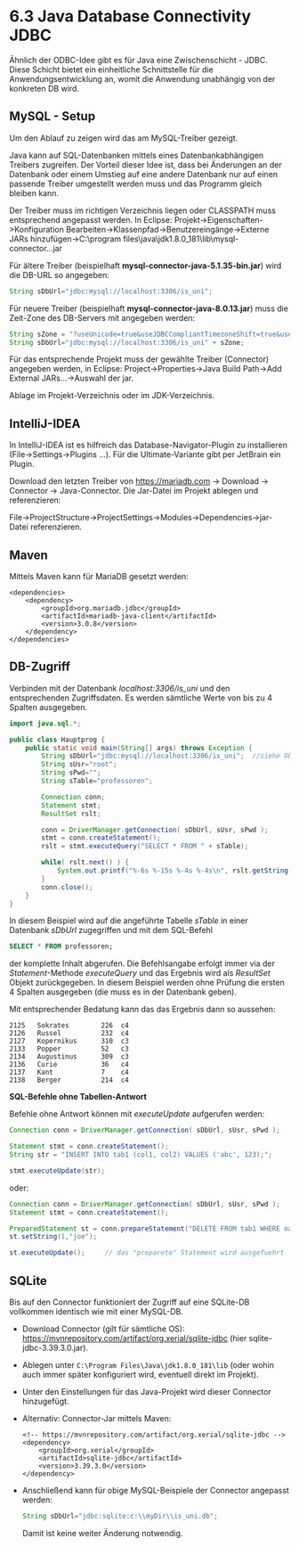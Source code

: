 # 6.3 Java Database Connectivity JDBC

Ähnlich der ODBC-Idee gibt es für Java eine Zwischenschicht - JDBC. Diese Schicht bietet ein einheitliche Schnittstelle für die Anwendungsentwicklung an, womit die Anwendung unabhängig von der konkreten DB wird.

## MySQL - Setup

Um den Ablauf zu zeigen wird das am MySQL-Treiber gezeigt.

Java kann auf SQL-Datenbanken mittels eines Datenbankabhängigen Treibers zugreifen. Der Vorteil dieser Idee ist, dass bei Änderungen an der Datenbank oder einem Umstieg auf eine andere Datenbank nur auf einen passende Treiber umgestellt werden muss und das Programm gleich bleiben kann.

Der Treiber muss im richtigen Verzeichnis liegen oder CLASSPATH muss entsprechend angepasst werden. In Eclipse: Projekt->Eigenschaften->Konfiguration Bearbeiten->Klassenpfad->Benutzereingänge->Externe JARs hinzufügen->C:\program files\java\jdk1.8.0_181\lib\mysql-connector...jar

Für ältere Treiber (beispielhaft **mysql-connector-java-5.1.35-bin.jar**) wird die DB-URL so angegeben:

```java
String sDbUrl="jdbc:mysql://localhost:3306/is_uni";
```

Für neuere Treiber (beispielhaft **mysql-connector-java-8.0.13.jar**) muss die Zeit-Zone des DB-Servers mit angegeben werden:

```java
String sZone = "?useUnicode=true&useJDBCCompliantTimezoneShift=true&useLegacyDatetimeCode=false&serverTimezone=UTC";
String sDbUrl="jdbc:mysql://localhost:3306/is_uni" + sZone;
```

Für das entsprechende Projekt muss der gewählte Treiber (Connector) angegeben werden, in Eclipse: Project->Properties->Java Build Path->Add External JARs...->Auswahl der jar.

Ablage im Projekt-Verzeichnis oder im JDK-Verzeichnis.

## IntelliJ-IDEA

In IntelliJ-IDEA ist es hilfreich das Database-Navigator-Plugin zu installieren (File->Settings->Plugins ...). Für die Ultimate-Variante gibt per JetBrain ein Plugin.

Download den letzten Treiber von https://mariadb.com -> Download -> Connector -> Java-Connector. Die Jar-Datei im Projekt ablegen und referenzieren:

File->ProjectStructure->ProjectSettings->Modules->Dependencies->jar-Datei referenzieren.

## Maven

Mittels Maven kann für MariaDB gesetzt werden:

```
<dependencies>
    <dependency>
        <groupId>org.mariadb.jdbc</groupId>
        <artifactId>mariadb-java-client</artifactId>
        <version>3.0.8</version>
    </dependency>
</dependencies>
```

## DB-Zugriff

Verbinden mit der Datenbank *localhost:3306/is_uni* und den entsprechenden Zugriffsdaten. Es werden sämtliche Werte von bis zu 4 Spalten ausgegeben.

```java
import java.sql.*;

public class Hauptprog {
    public static void main(String[] args) throws Exception {
        String sDbUrl="jdbc:mysql://localhost:3306/is_uni";  //siehe Oben für neue Vers.
        String sUsr="root";
        String sPwd="";
        String sTable="professoren";

        Connection conn;
        Statement stmt;
        ResultSet rslt;

        conn = DriverManager.getConnection( sDbUrl, sUsr, sPwd );
        stmt = conn.createStatement();
        rslt = stmt.executeQuery("SELECT * FROM " + sTable);

        while( rslt.next() ) {
            System.out.printf("%-6s %-15s %-4s %-4s\n", rslt.getString(1), rslt.getString(2), rslt.getString(3), rslt.getString(4));
        }
        conn.close();
    }
}
```

In diesem Beispiel wird auf die angeführte Tabelle *sTable* in einer Datenbank *sDbUrl* zugegriffen und mit dem SQL-Befehl

```sql
SELECT * FROM professoren;
```

der komplette Inhalt abgerufen. Die Befehlsangabe erfolgt immer via der *Statement*-Methode *executeQuery* und das Ergebnis wird als *ResultSet* Objekt zurückgegeben. In diesem Beispiel werden ohne Prüfung die ersten 4 Spalten ausgegeben (die muss es in der Datenbank geben).

Mit entsprechender Bedatung kann das das Ergebnis dann so aussehen:

```
2125   Sokrates        226  c4  
2126   Russel          232  c4  
2127   Kopernikus      310  c3  
2133   Popper          52   c3  
2134   Augustinus      309  c3  
2136   Curie           36   c4  
2137   Kant            7    c4  
2138   Berger          214  c4
```

**SQL-Befehle ohne Tabellen-Antwort**

Befehle ohne Antwort können mit *executeUpdate* aufgerufen werden:

```java
Connection conn = DriverManager.getConnection( sDbUrl, sUsr, sPwd );

Statement stmt = conn.createStatement();
String str = "INSERT INTO tab1 (col1, col2) VALUES ('abc', 123);";

stmt.executeUpdate(str);
```

oder:

```java
Connection conn = DriverManager.getConnection( sDbUrl, sUsr, sPwd );
Statement stmt = conn.createStatement();

PreparedStatement st = conn.prepareStatement("DELETE FROM tab1 WHERE name = ?;");
st.setString(1,"joe");

st.executeUpdate();     // das "preparete" Statement wird ausgefuehrt
```

## SQLite

Bis auf den Connector funktioniert der Zugriff auf eine SQLite-DB vollkommen identisch wie mit einer MySQL-DB.

- Download Connector (gilt für sämtliche OS):  https://mvnrepository.com/artifact/org.xerial/sqlite-jdbc  (hier sqlite-jdbc-3.39.3.0.jar).

- Ablegen unter `C:\Program Files\Java\jdk1.8.0_181\lib` (oder wohin auch immer später konfiguriert wird, eventuell direkt im Projekt).

- Unter den Einstellungen für das Java-Projekt wird dieser Connector hinzugefügt.

- Alternativ: Connector-Jar mittels Maven:
  
  ```
  <!-- https://mvnrepository.com/artifact/org.xerial/sqlite-jdbc -->
  <dependency>
      <groupId>org.xerial</groupId>
      <artifactId>sqlite-jdbc</artifactId>
      <version>3.39.3.0</version>
  </dependency>
  ```

- Anschließend kann für obige MySQL-Beispiele der Connector angepasst werden:
  
  ```java
  String sDbUrl="jdbc:sqlite:c:\\myDir\\is_uni.db";
  ```
  
   Damit ist keine weiter Änderung notwendig.

